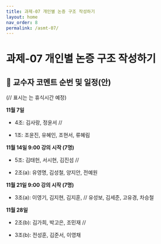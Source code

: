 ```yaml
---
title: 과제-07 개인별 논증 구조 작성하기
layout: home
nav_order: 8
permalink: /asmt-07/
---
```


# 과제-07 개인별 논증 구조 작성하기

## 📅 **교수자 코멘트 순번 및 일정(안)** 

(// 표시는 는 휴식시간 예정)


**11월 7일**

- 4조: 김사랑, 정윤서 //

- 1조: 조윤진, 유혜인, 조현서, 류혜림

 

**11월 14일 9:00 강의 시작 (7명)**

- 5조: 김태헌, 서시현, 김진섬 //

- 2조(a): 유영명, 김성철, 양지안, 전예원

 

**11월 21일 9:00 강의 시작 (7명)**

- 3조(a): 이영기, 김지현, 김지훈, // 유성보, 김세준, 고유경, 차승철

 

**11월 28일**

- 2조(b): 김가희, 박고은, 조민재 //

- 3조(b): 전성훈, 김준서, 이영채